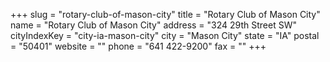 +++
slug = "rotary-club-of-mason-city"
title = "Rotary Club of Mason City"
name = "Rotary Club of Mason City"
address = "324 29th Street SW"
cityIndexKey = "city-ia-mason-city"
city = "Mason City"
state = "IA"
postal = "50401"
website = ""
phone = "641 422-9200"
fax = ""
+++
